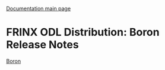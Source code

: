 [Documentation main page](https://frinxio.github.io/Frinx-docs/)  
# FRINX ODL Distribution: Boron Release Notes

[Boron](Release_Notes/Boron.md)  


